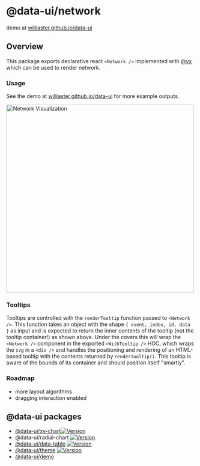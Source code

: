 # @data-ui/network

demo at <a href="https://williaster.github.io/data-ui" target="_blank">williaster.github.io/data-ui</a>

## Overview
This package exports declarative react `<Network />` implemented with <a href="vx-demo.now.sh" target="_blank">@vx</a> which can be used to render network.

### Usage
See the demo at <a href="https://williaster.github.io/data-ui" target="_blank">williaster.github.io/data-ui</a> for more example outputs.

<img width="500" alt="Network Visualization" src="https://user-images.githubusercontent.com/2024960/30942113-d1baa152-a39d-11e7-940f-f7780bf15fb9.gif">


### Tooltips
Tooltips are controlled with the `renderTooltip` function passed to `<Network />`. This function takes an object with the shape `{ event, index, id, data }` as input and is expected to return the inner _contents_ of the tooltip (not the tooltip container!) as shown above. Under the covers this will wrap the `<Network />` component in the exported `<WithTooltip />` HOC, which wraps the `svg` in a `<div />` and handles the positioning and rendering of an HTML-based tooltip with the contents returned by `renderTooltip()`. This tooltip is aware of the bounds of its container and should position itself "smartly".

### Roadmap
- more layout algorithms
- dragging interaction enabled


## @data-ui packages
- <a href="https://github.com/williaster/data-ui/tree/master/packages/xy-chart" target="_blank">@data-ui/xy-chart</a>[![Version](https://img.shields.io/npm/v/@data-ui/xy-chart.svg?style=flat)](https://img.shields.io/npm/v/@data-ui/xy-chart.svg?style=flat)
- @data-ui/radial-chart [![Version](https://img.shields.io/npm/v/@data-ui/radial-chart.svg?style=flat)](https://img.shields.io/npm/v/@data-ui/radial-chart.svg?style=flat)
- <a href="https://github.com/williaster/data-ui/tree/master/packages/data-table" target="_blank">@data-ui/data-table</a> [![Version](https://img.shields.io/npm/v/@data-ui/data-table.svg?style=flat)](https://img.shields.io/npm/v/@data-ui/data-table.svg?style=flat)
- <a href="https://github.com/williaster/data-ui/tree/master/packages/data-ui-theme" target="_blank">@data-ui/theme</a> [![Version](https://img.shields.io/npm/v/@data-ui/theme.svg?style=flat)](https://img.shields.io/npm/v/@data-ui/theme.svg?style=flat)
- <a href="https://github.com/williaster/data-ui/tree/master/packages/demo" target="_blank">@data-ui/demo</a>
